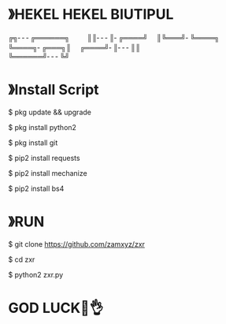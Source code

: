 # 》HEKEL HEKEL BIUTIPUL

 
╔╗╴╴╴╔══════╗　  　
║║╴╴╴║╴╔════╝　
║╚═══╝╴╚════╗　
╚════╗╴╔═══╗║　
╔════╝╴║╴╴╴║║    
╚══════╝╴╴╴╚╝

# 》Install Script

$ pkg update && upgrade

$ pkg install python2

$ pkg install git

$ pip2 install requests

$ pip2 install mechanize

$ pip2 install bs4

# 》RUN

$ git clone https://github.com/zamxyz/zxr

$ cd zxr

$ python2 zxr.py



# GOD LUCK🤤👌




